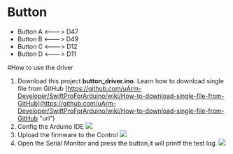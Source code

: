 # Button

- Button A <---> D47
- Button B <---> D49
- Button C <---> D12
- Button D <---> D11

#How to use the driver
1. Download this project **button_driver.ino**. 
   Learn how to download single file from GitHub [https://github.com/uArm-Developer/SwiftProForArduino/wiki/How-to-download-single-file-from-GitHub](https://github.com/uArm-Developer/SwiftProForArduino/wiki/How-to-download-single-file-from-GitHub "url")
2. Config the Arduino IDE
![](https://github.com/uArm-Developer/Controller/tree/master/driver/button_driver/image/tool_set.jpg)
3. Upload the firmware to the Control
![](https://github.com/uArm-Developer/Controller/tree/master/driver/button_driver/image/upload.jpg) 
4. Open the Serial Monitor and press the button,it will printf the test log.
![](https://github.com/uArm-Developer/Controller/tree/master/driver/button_driver/image/serial_monitor.jpg)
 